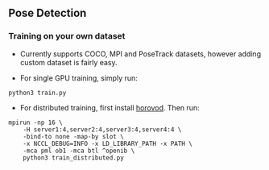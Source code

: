 ## Pose Detection


### Training on your own dataset
* Currently supports COCO, MPI and PoseTrack datasets, however adding custom dataset is fairly easy. 
 

* For single GPU training, simply run: 
```
python3 train.py
``` 
 
* For distributed training, first install [horovod](https://github.com/uber/horovod). Then run: 
```
mpirun -np 16 \
    -H server1:4,server2:4,server3:4,server4:4 \
    -bind-to none -map-by slot \
    -x NCCL_DEBUG=INFO -x LD_LIBRARY_PATH -x PATH \
    -mca pml ob1 -mca btl ^openib \
    python3 train_distributed.py
```





